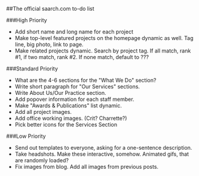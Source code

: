 ##The official saarch.com to-do list

###High Priority
-	Add short name and long name for each project
-	Make top-level featured projects on the homepage dynamic as well. Tag line, big photo, link to page.
-	Make related projects dynamic. Search by project tag. If all match, rank #1, if two match, rank #2. If none match, default to ???

###Standard Priority
-	What are the 4-6 sections for the "What We Do" section?
-	Write short paragraph for "Our Services" sections.
-	Write About Us/Our Practice section.
-	Add popover information for each staff member.
-	Make "Awards & Publications" list dynamic.
-	Add all project images.
-	Add office working images. (Crit? Charrette?)
-	Pick better icons for the Services Section

###Low Priority
-	Send out templates to everyone, asking for a one-sentence description.
-	Take headshots. Make these interactive, somehow. Animated gifs, that are randomly loaded?
-	Fix images from blog. Add all images from previous posts.